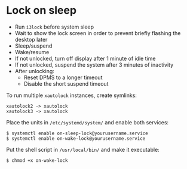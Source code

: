 # Lock on sleep
* Run `i3lock` before system sleep
* Wait to show the lock screen in order to prevent briefly flashing the desktop later
* Sleep/suspend
* Wake/resume
* If not unlocked, turn off display after 1 minute of idle time
* If not unlocked, suspend the system after 3 minutes of inactivity
* After unlocking:
  * Reset DPMS to a longer timeout
  * Disable the short suspend timeout

To run multiple `xautolock` instances, create symlinks:
```
xautolock2 -> xautolock
xautolock3 -> xautolock
```
Place the units in `/etc/systemd/system/` and enable both services:
```
$ systemctl enable on-sleep-lock@yourusername.service
$ systemctl enable on-wake-lock@yourusername.service
```
Put the shell script in `/usr/local/bin/` and make it executable:
```
$ chmod +x on-wake-lock
```
